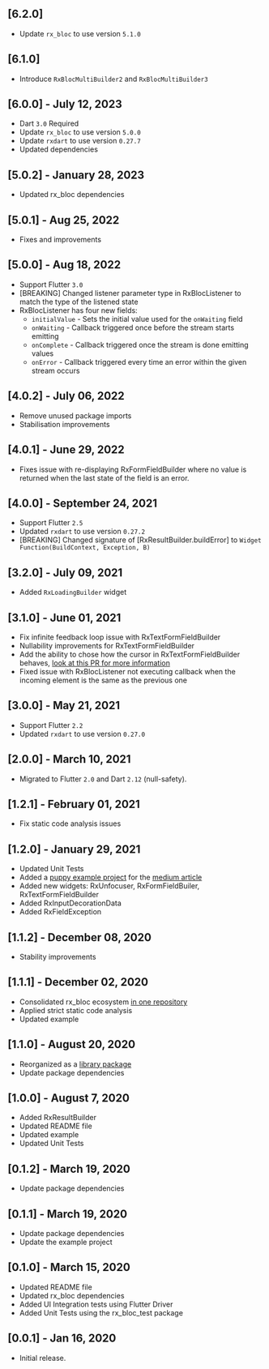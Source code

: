 ## [6.2.0]
* Update `rx_bloc` to use version `5.1.0`

## [6.1.0]
* Introduce `RxBlocMultiBuilder2` and `RxBlocMultiBuilder3`

## [6.0.0] - July 12, 2023
* Dart `3.0` Required
* Update `rx_bloc` to use version `5.0.0`
* Update `rxdart` to use version `0.27.7`
* Updated dependencies

## [5.0.2] - January 28, 2023
* Updated rx_bloc dependencies

## [5.0.1] - Aug 25, 2022
* Fixes and improvements

## [5.0.0] - Aug 18, 2022
* Support Flutter `3.0`
* [BREAKING] Changed listener parameter type in RxBlocListener to match the type of the listened state
* RxBlocListener has four new fields:
  - `initialValue` - Sets the initial value used for the `onWaiting` field
  - `onWaiting` - Callback triggered once before the stream starts emitting
  - `onComplete` - Callback triggered once the stream is done emitting values
  - `onError` - Callback triggered every time an error within the given stream occurs

## [4.0.2] - July 06, 2022
* Remove unused package imports
* Stabilisation improvements

## [4.0.1] - June 29, 2022
* Fixes issue with re-displaying RxFormFieldBuilder where no value is returned when the last state of the field is an error.

## [4.0.0] - September 24, 2021
* Support Flutter `2.5`
* Updated `rxdart` to use version `0.27.2`
* [BREAKING] Changed signature of [RxResultBuilder.buildError] to `Widget Function(BuildContext, Exception, B)`

## [3.2.0] - July 09, 2021
* Added `RxLoadingBuilder` widget

## [3.1.0] - June 01, 2021
* Fix infinite feedback loop issue with RxTextFormFieldBuilder
* Nullability improvements for RxTextFormFieldBuilder
* Add the ability to chose how the cursor in RxTextFormFieldBuilder behaves, [look at this PR for more information](https://github.com/Prime-Holding/rx_bloc/pull/151)
* Fixed issue with RxBlocListener not executing callback when the incoming element is the same as the previous one

## [3.0.0] - May 21, 2021
* Support Flutter `2.2`
* Updated `rxdart` to use version `0.27.0`

## [2.0.0] - March 10, 2021
* Migrated to Flutter `2.0` and Dart `2.12` (null-safety).

## [1.2.1] - February 01, 2021
* Fix static code analysis issues

## [1.2.0] - January 29, 2021
* Updated Unit Tests
* Added a [puppy example project](https://github.com/Prime-Holding/rx_bloc/tree/develop/examples/favorites_advanced/rx_bloc_favorites_advanced) for the [medium article](https://medium.com/prime-holding-jsc/building-complex-apps-in-flutter-with-the-power-of-reactive-programming-54a38fbc0cde)
* Added new widgets: RxUnfocuser, RxFormFieldBuiler, RxTextFormFieldBuilder
* Added RxInputDecorationData
* Added RxFieldException

## [1.1.2] - December 08, 2020
* Stability improvements

## [1.1.1] - December 02, 2020
* Consolidated rx_bloc ecosystem [in one repository](https://github.com/Prime-Holding/rx_bloc)
* Applied strict static code analysis
* Updated example

## [1.1.0] - August 20, 2020
* Reorganized as a [library package](https://dart.dev/guides/libraries/create-library-packages#organizing-a-library-package)
* Update package dependencies

## [1.0.0] - August 7, 2020

* Added RxResultBuilder
* Updated README file
* Updated example
* Updated Unit Tests

## [0.1.2] - March 19, 2020

* Update package dependencies

## [0.1.1] - March 19, 2020

* Update package dependencies
* Update the example project

## [0.1.0] - March 15, 2020

* Updated README file
* Updated rx_bloc dependencies
* Added UI Integration tests using Flutter Driver
* Added Unit Tests using the rx_bloc_test package

## [0.0.1] - Jan 16, 2020

* Initial release.
